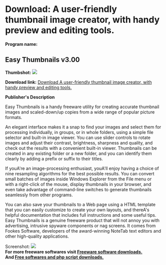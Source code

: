 # Download: A user-friendly thumbnail image creator, with handy preview and editing tools.

**Program name:**

## Easy Thumbnails v3.00

  
**Thumbshot:** ![](http://www.freewarefiles.com/screenshot/ezthumbs1_md.gif)   
  
**Download link:** [Download A user-friendly thumbnail image creator, with handy preview and editing tools.](http://freesoftwares.boysofts.com/Easy-Thumbnails-V_program_17958.html)  
  


**Publisher's Description**  
  


Easy Thumbnails is a handy freeware utility for creating accurate thumbnail images and scaled-down/up copies from a wide range of popular picture formats. 

An elegant interface makes it a snap to find your images and select them for processing individually, in groups, or in whole folders, using a simple file selector and built-in image viewer. You can use slider controls to rotate images and adjust their contrast, brightness, sharpness and quality, and check out the results with a convenient built-in viewer. Thumbnails can be created in any existing folder or a new folder, and you can identify them clearly by adding a prefix or suffix to their titles. 

If youA're an image-processing enthusiast, youA'll enjoy having a choice of nine resampling algorithms for the best possible results. You can convert small batches of images inside Windows Explorer from the File menu or with a right-click of the mouse, display thumbnails in your browser, and even take advantage of command-line switches to generate thumbnails seamlessly from other programs. 

You can also save your thumbnails to a Web page using a HTML template that you can easily customize to create your own layouts, and thereA's helpful documentation that includes full instructions and some useful tips. Easy Thumbnails is a genuine freeware product that will not annoy you with advertising, intrusive spyware components or nag screens. It comes from Fookes Software, developers of the award-winning NoteTab text editors and other high-quality applications. 

  
  
Screenshot: ![](http://www.freewarefiles.com/screenshot/ezthumbs1.gif)   
**For more freeware softwares visit [Freeware software downloads.](http://freesoftwares.boysofts.com/)**   
**And [Free softwares and php script downloads.](http://www.boysofts.com/)**
